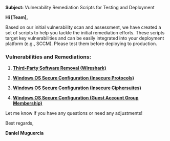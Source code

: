 **Subject:** Vulnerability Remediation Scripts for Testing and Deployment

**Hi [Team],**

Based on our initial vulnerability scan and assessment, we have created a set of scripts to help you tackle the initial remediation efforts. These scripts target key vulnerabilities and can be easily integrated into your deployment platform (e.g., SCCM). Please test them before deploying to production.

### Vulnerabilities and Remediations:
1. [**Third-Party Software Removal (Wireshark)**](https://github.com/Dmugs1/Misc/blob/main/Vulnerability%20Management%20Program/remediation-wireshark-uninstall.ps1)
   
3. [**Windows OS Secure Configuration (Insecure Protocols)**](https://github.com/Dmugs1/Misc/blob/main/Vulnerability%20Management%20Program/toggle-protocols.ps1)
   
5. [**Windows OS Secure Configuration (Insecure Ciphersuites)**](https://github.com/Dmugs1/Misc/blob/main/Vulnerability%20Management%20Program/toggle-cipher-suites.ps1)
   
6. [**Windows OS Secure Configuration (Guest Account Group Membership)**](https://github.com/Dmugs1/Misc/blob/main/Vulnerability%20Management%20Program/toggle-guest-local-administrators.ps1)

Let me know if you have any questions or need any adjustments!

Best regards,

**Daniel Muguercia**<br/>

